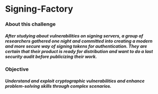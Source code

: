 # Signing-Factory

### About this challenge
##### After studying about vulnerabilities on signing servers, a group of researchers gathered one night and committed into creating a modern and more secure way of signing tokens for authentication. They are certain that their product is ready for distribution and want to do a last security audit before publicizing their work.

### Objective
##### Understand and exploit cryptographic vulnerabilities and enhance problem-solving skills through complex scenarios.



